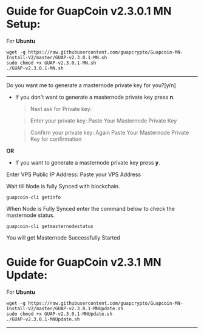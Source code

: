 # Guide for GuapCoin v2.3.0.1 MN Setup:


For **Ubuntu**
```
wget -q https://raw.githubusercontent.com/guapcrypto/Guapcoin-MN-Install-V2/master/GUAP-v2.3.0.1-MN.sh
sudo chmod +x GUAP-v2.3.0.1-MN.sh
./GUAP-v2.3.0.1-MN.sh
```
***


Do you want me to generate a masternode private key for you?[y/n]

- If you don't want to generate a masternode private key press **n**.

  > Next ask for Private key:
  
  > Enter your private key: Paste Your Masternode Private Key
  
  > Confirm your private key: Again Paste Your Masternode Private Key for confirmation

**OR**

- If you want to generate a masternode private key press  **y**.

 Enter VPS Public IP Address: Paste your VPS Address

 Wait till Node is fully Synced with blockchain.

`guapcoin-cli getinfo`

When Node is Fully Synced enter the command below to check the masternode status.

`guapcoin-cli getmasternodestatus`

You will get Masternode Successfully Started


# Guide for GuapCoin v2.3.1 MN Update:

For **Ubuntu**
```
wget -q https://raw.githubusercontent.com/guapcrypto/Guapcoin-MN-Install-V2/master/GUAP-v2.3.0.1-MNUpdate.sh
sudo chmod +x GUAP-v2.3.0.1-MNUpdate.sh
./GUAP-v2.3.0.1-MNUpdate.sh
```
***
